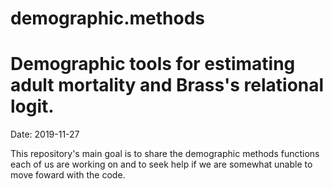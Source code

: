 # demographic.methods

# Demographic tools for estimating adult mortality and Brass's relational logit.
Date: 2019-11-27

This repository's main goal is to share the demographic methods functions each of us are working on and to seek help if we are somewhat unable to move foward with the code.
